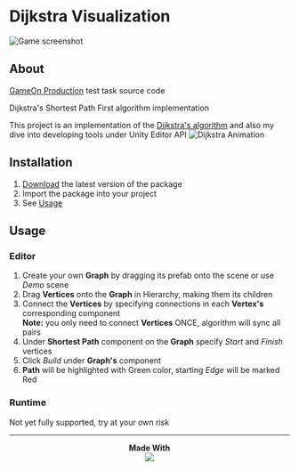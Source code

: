 # Dijkstra Visualization

![Game screenshot](https://imgur.com/U2VmTOB.png)
## About
[GameOn Production](https://www.gameonproduction.com/) test task source code

Dijkstra's Shortest Path First algorithm implementation

This project is an implementation of the [Dijkstra's algorithm](https://en.wikipedia.org/wiki/Dijkstra%27s_algorithm) and also my dive into developing tools under Unity Editor API
![Dijkstra Animation](https://upload.wikimedia.org/wikipedia/commons/5/57/Dijkstra_Animation.gif)

## Installation
1. [Download](https://github.com/cornflux-cmd/dijkstra-visualization/releases/latest) the latest version of the package
2. Import the package into your project
3. See [Usage](#usage)

## Usage
### Editor
1. Create your own **Graph** by dragging its prefab onto the scene or use *Demo* scene
2. Drag **Vertices** onto the **Graph** in Hierarchy, making them its children
3. Connect the **Vertices** by specifying connections in each **Vertex's** corresponding component  
**Note:** you only need to connect **Vertices** ONCE, algorithm will sync all pairs
4. Under **Shortest Path** component on the **Graph** specify *Start* and *Finish* vertices
5. Click *Build* under **Graph's** component
6. **Path** will be highlighted with Green color, starting *Edge* will be marked Red

### Runtime
Not yet fully supported, try at your own risk
___
<p align="center">
  <b>Made With</b><br>
  <a href="https://unity.com/"><img src="https://unity3d.com/files/images/ogimg.jpg"</a>
</p>
